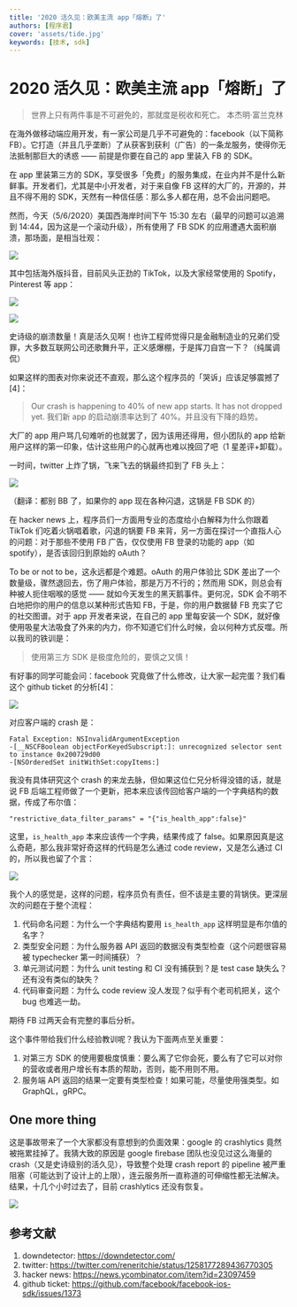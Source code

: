 ```yaml
---
title: '2020 活久见：欧美主流 app「熔断」了'
authors: [程序君]
cover: 'assets/tide.jpg'
keywords: [技术, sdk]
---
```


# 2020 活久见：欧美主流 app「熔断」了

> 世界上只有两件事是不可避免的，那就度是税收和死亡。
> 本杰明·富兰克林

在海外做移动端应用开发，有一家公司是几乎不可避免的：facebook（以下简称 FB）。它打造（并且几乎垄断）了从获客到获利（广告）的一条龙服务，使得你无法抵制那巨大的诱惑 —— 前提是你要在自己的 app 里装入 FB 的 SDK。

在 app 里装第三方的 SDK，享受很多「免费」的服务集成，在业内并不是什么新鲜事。开发者们，尤其是中小开发者，对于来自像 FB 这样的大厂的，开源的，并且不得不用的 SDK，天然有一种信任感：那么多人都在用，总不会出问题吧。

然而，今天（5/6/2020）美国西海岸时间下午 15:30 左右（最早的问题可以追溯到 14:44，因为这是一个滚动升级），所有使用了 FB SDK 的应用遭遇大面积崩溃，那场面，是相当壮观：

![](assets/down1.jpg)

其中包括海外版抖音，目前风头正劲的 TikTok，以及大家经常使用的 Spotify，Pinterest 等 app：

![](assets/down2.jpg)

![](assets/down3.jpg)

史诗级的崩溃数量！​真是活久见啊！​也许工程师觉得只是金融制造业的兄弟们受罪，大多数互联网公司还歌舞升平，正义感爆棚，于是挥刀自宫一下？（纯属调侃）

如果这样的图表对你来说还不直观，那么这个程序员的「哭诉」应该足够震撼了[4]：

> Our crash is happening to 40% of new app starts. It has not dropped yet.
> 我们新 app 的启动崩溃率达到了 40%。并且没有下降的趋势。

大厂的 app 用户骂几句难听的也就罢了，因为该用还得用，但小团队的 app 给新用户这样的第一印象，估计这些用户的心就再也难以挽回了吧（1 星差评+卸载）。

一时间，twitter 上炸了锅，飞来飞去的锅最终扣到了 FB 头上：

![](assets/down_twitter.jpg)

（翻译：都别 BB 了，如果你的 app 现在各种闪退，这锅是 FB SDK 的）

在 hacker news 上，程序员们一方面用专业的态度给小白解释为什么你跟着 TikTok 们吃着火锅唱着歌，闪退的锅要 FB 来背，另一方面在探讨一个直指人心的问题：对于那些不使用 FB 广告，仅仅使用 FB 登录的功能的 app（如 spotify），是否该回归到原始的 oAuth？

To be or not to be，这永远都是个难题。oAuth 的用户体验比 SDK 差出了一个数量级，骤然退回去，伤了用户体验，那是万万不行的；​然而用 SDK，则总会有种被人扼住咽喉的感觉 —— 就如今天发生的黑天鹅事件。更何况，SDK 会不明不白地把你的用户的信息以某种形式告知 FB，于是，你的用户数据替 FB 充实了它的社交图谱。对于 app 开发者来说，在自己的 app 里每安装一个 SDK，就好像使用吸星大法吸食了外来的内力，你不知道它们什么时候，会以何种方式反噬。所以我司的铁训是：

> 使用第三方 SDK 是极度危险的，要慎之又慎！

有好事的同学可能会问：facebook 究竟做了什么修改，让大家一起完蛋？我们看这个 github ticket 的分析[4]：

![](assets/down_github.jpg)

对应客户端的 crash 是：

```objectc
Fatal Exception: NSInvalidArgumentException
-[__NSCFBoolean objectForKeyedSubscript:]: unrecognized selector sent to instance 0x200729d00
-[NSOrderedSet initWithSet:copyItems:]
```

我没有具体研究这个 crash 的来龙去脉，但如果这位仁兄分析得没错的话，就是说 FB 后端工程师做了一个更新，把本来应该传回给客户端的一个字典结构的数据，传成了布尔值：

```
"restrictive_data_filter_params" = "{"is_health_app":false}"
```

这里，`is_health_app` 本来应该传一个字典，结果传成了 false。如果原因真是这么奇葩，那么我非常好奇这样的代码是怎么通过 code review，又是怎么通过 CI 的，所以我也留了个言：

![](assets/down_github1.jpg)

我个人的感觉是，这样的问题，程序员负有责任，但不该是主要的背锅侠。更深层次的问题在于整个流程：

1. 代码命名问题：为什么一个字典结构要用 `is_health_app` 这样明显是布尔值的名字？
2. 类型安全问题：为什么服务器 API 返回的数据没有类型检查（这个问题很容易被 typechecker 第一时间捕获）？
3. 单元测试问题：为什么 unit testing 和 CI 没有捕获到？是 test case 缺失么？还有没有类似的缺失？
4. 代码审查问题：为什么 code review 没人发现？似乎有个老司机把关，这个 bug 也难逃一劫。

期待 FB 过两天会有完整的事后分析。

这个事件带给我们什么经验教训呢？我认为下面两点至关重要：

1. 对第三方 SDK 的使用要极度慎重：要么离了它你会死，要么有了它可以对你的营收或者用户增长有本质的帮助，否则，能不用则不用。
2. 服务端 API 返回的结果一定要有类型检查！如果可能，尽量使用强类型。如 GraphQL，gRPC。

## One more thing

这是事故带来了一个大家都没有意想到的负面效果：google 的 crashlytics 竟然被拖累挂掉了。我猜大致的原因是 google firebase 团队也没见过这么海量的 crash（又是史诗级别的活久见），导致整个处理 crash report 的 pipeline 被严重阻塞（可能达到了设计上的上限），连云服务所一直称道的可伸缩性都无法解决。结果，十几个小时过去了，目前 crashlytics 还没有恢复。

![](assets/down_crashlytics.jpg)

## 参考文献

1. downdetector: https://downdetector.com/
2. twitter: https://twitter.com/reneritchie/status/1258177289436770305
3. hacker news: https://news.ycombinator.com/item?id=23097459
4. github ticket: https://github.com/facebook/facebook-ios-sdk/issues/1373
